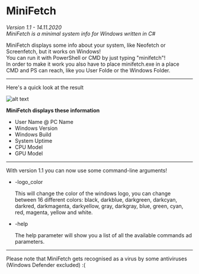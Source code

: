 # MiniFetch
_Version 1.1  - 14.11.2020_\
_MiniFetch is a minimal system info for Windows written in C#_

MiniFetch displays some info about your system, like Neofetch or Screenfetch, but it works on Windows!\
You can run it with PowerShell or CMD by just typing "minifetch"! \
In order to make it work you also have to place minifetch.exe in a place CMD and PS can reach, like you User Folde or the Windows Folder. 

____

Here's a quick look at the result

![alt text](https://i.imgur.com/Ik5EZGh.png)

__MiniFetch displays these information__
- User Name @ PC Name
- Windows Version
- Windows Build
- System Uptime
- CPU Model
- GPU Model

___

With version 1.1 you can now use some command-line arguments!
- -logo_color <parameter>
  
  This will change the color of the windows logo, you can change between 16 different colors:
  black, darkblue, darkgreen, darkcyan, darkred, darkmagenta, darkyellow, gray, darkgray, blue, green, cyan, red, magenta, yellow and white.
- -help
  
  The help parameter will show you a list of all the available commands ad parameters.
  
___
Please note that MiniFetch gets recognised as a virus by some antiviruses (Windows Defender excluded) :(
